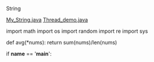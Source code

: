  String
 
 
 [My_String.java](https://github.com/sanskritilakhmani/String/blob/master/My_string.java)
 [Thread_demo.java](https://github.com/sanskritilakhmani/String/blob/master/Thread_demo.java)

import math
import os
import random
import re
import sys



def avg(*nums):
    return sum(nums)/len(nums)

if __name__ == '__main__':
